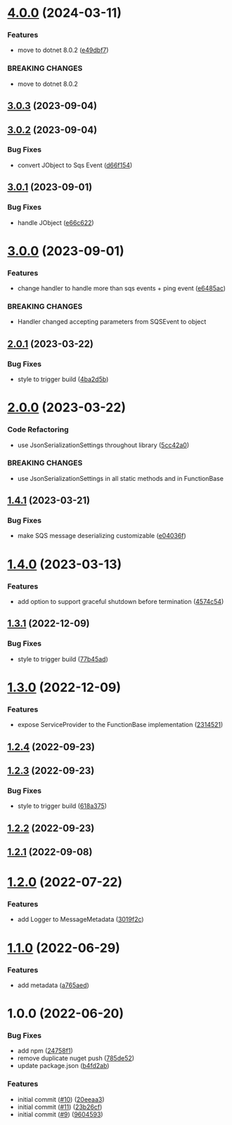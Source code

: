 # [4.0.0](https://github.com/informatievlaanderen/basisregisters-aws-lambda/compare/v3.0.3...v4.0.0) (2024-03-11)


### Features

* move to dotnet 8.0.2 ([e49dbf7](https://github.com/informatievlaanderen/basisregisters-aws-lambda/commit/e49dbf7050bce7d516138ac03819a8afeec02fe1))


### BREAKING CHANGES

* move to dotnet 8.0.2

## [3.0.3](https://github.com/informatievlaanderen/basisregisters-aws-lambda/compare/v3.0.2...v3.0.3) (2023-09-04)

## [3.0.2](https://github.com/informatievlaanderen/basisregisters-aws-lambda/compare/v3.0.1...v3.0.2) (2023-09-04)


### Bug Fixes

* convert JObject to Sqs Event ([d66f154](https://github.com/informatievlaanderen/basisregisters-aws-lambda/commit/d66f154dd01ea2cd2df92fc6a3026a9cf86b4bd8))

## [3.0.1](https://github.com/informatievlaanderen/basisregisters-aws-lambda/compare/v3.0.0...v3.0.1) (2023-09-01)


### Bug Fixes

* handle JObject ([e66c622](https://github.com/informatievlaanderen/basisregisters-aws-lambda/commit/e66c6224007aad79941a1bdd57c55f8c0a4a9eac))

# [3.0.0](https://github.com/informatievlaanderen/basisregisters-aws-lambda/compare/v2.0.1...v3.0.0) (2023-09-01)


### Features

* change handler to handle more than sqs events + ping event ([e6485ac](https://github.com/informatievlaanderen/basisregisters-aws-lambda/commit/e6485acb51268d03f32325d9c389220a24c0d764))


### BREAKING CHANGES

* Handler changed accepting parameters from SQSEvent to object

## [2.0.1](https://github.com/informatievlaanderen/basisregisters-aws-lambda/compare/v2.0.0...v2.0.1) (2023-03-22)


### Bug Fixes

* style to trigger build ([4ba2d5b](https://github.com/informatievlaanderen/basisregisters-aws-lambda/commit/4ba2d5b7e051695ec2a9996b228a5340034c16ac))

# [2.0.0](https://github.com/informatievlaanderen/basisregisters-aws-lambda/compare/v1.4.1...v2.0.0) (2023-03-22)


### Code Refactoring

* use JsonSerializationSettings throughout library ([5cc42a0](https://github.com/informatievlaanderen/basisregisters-aws-lambda/commit/5cc42a092b182366d85c864a4d85a2574e5b6713))


### BREAKING CHANGES

* use JsonSerializationSettings in all static methods and in FunctionBase

## [1.4.1](https://github.com/informatievlaanderen/basisregisters-aws-lambda/compare/v1.4.0...v1.4.1) (2023-03-21)


### Bug Fixes

* make SQS message deserializing customizable ([e04036f](https://github.com/informatievlaanderen/basisregisters-aws-lambda/commit/e04036fc3c05a725564b1b63de24b12d57328982))

# [1.4.0](https://github.com/informatievlaanderen/basisregisters-aws-lambda/compare/v1.3.1...v1.4.0) (2023-03-13)


### Features

* add option to support graceful shutdown before termination ([4574c54](https://github.com/informatievlaanderen/basisregisters-aws-lambda/commit/4574c542bfd9e690ded4ef9a19bc6230367c7c6d))

## [1.3.1](https://github.com/informatievlaanderen/basisregisters-aws-lambda/compare/v1.3.0...v1.3.1) (2022-12-09)


### Bug Fixes

* style to trigger build ([77b45ad](https://github.com/informatievlaanderen/basisregisters-aws-lambda/commit/77b45ad6c91b3e4637b653cc804ba1156b25576b))

# [1.3.0](https://github.com/informatievlaanderen/basisregisters-aws-lambda/compare/v1.2.4...v1.3.0) (2022-12-09)


### Features

* expose ServiceProvider to the FunctionBase implementation ([2314521](https://github.com/informatievlaanderen/basisregisters-aws-lambda/commit/231452120352555f44a204970c093dd5c2d144ab))

## [1.2.4](https://github.com/informatievlaanderen/basisregisters-aws-lambda/compare/v1.2.3...v1.2.4) (2022-09-23)

## [1.2.3](https://github.com/informatievlaanderen/basisregisters-aws-lambda/compare/v1.2.2...v1.2.3) (2022-09-23)


### Bug Fixes

* style to trigger build ([618a375](https://github.com/informatievlaanderen/basisregisters-aws-lambda/commit/618a375ab40e157837cff43d20b84e2bc14ff510))

## [1.2.2](https://github.com/informatievlaanderen/basisregisters-aws-lambda/compare/v1.2.1...v1.2.2) (2022-09-23)

## [1.2.1](https://github.com/informatievlaanderen/basisregisters-aws-lambda/compare/v1.2.0...v1.2.1) (2022-09-08)

# [1.2.0](https://github.com/informatievlaanderen/basisregisters-aws-lambda/compare/v1.1.0...v1.2.0) (2022-07-22)


### Features

* add Logger to MessageMetadata ([3019f2c](https://github.com/informatievlaanderen/basisregisters-aws-lambda/commit/3019f2c7e5e1accfee657e8eece0b5eb636d4a64))

# [1.1.0](https://github.com/informatievlaanderen/basisregisters-aws-lambda/compare/v1.0.0...v1.1.0) (2022-06-29)


### Features

* add metadata ([a765aed](https://github.com/informatievlaanderen/basisregisters-aws-lambda/commit/a765aed5430c1af66cc5aaf541770e4c94ecc810))

# 1.0.0 (2022-06-20)


### Bug Fixes

* add npm ([24758f1](https://github.com/informatievlaanderen/basisregisters-aws-lambda/commit/24758f1a894baf470994047fbb80fd780bb68a68))
* remove duplicate nuget push ([785de52](https://github.com/informatievlaanderen/basisregisters-aws-lambda/commit/785de523b3053ed6111c438a4323103d1b6045e0))
* update package.json ([b4fd2ab](https://github.com/informatievlaanderen/basisregisters-aws-lambda/commit/b4fd2abbd49cf37c9df2999b9a2ab0d5d7b29587))


### Features

* initial commit ([#10](https://github.com/informatievlaanderen/basisregisters-aws-lambda/issues/10)) ([20eeaa3](https://github.com/informatievlaanderen/basisregisters-aws-lambda/commit/20eeaa39cda9719b51e2acd737e4cdedc052003e))
* initial commit ([#11](https://github.com/informatievlaanderen/basisregisters-aws-lambda/issues/11)) ([23b26cf](https://github.com/informatievlaanderen/basisregisters-aws-lambda/commit/23b26cfe53ec1e872a25cb7f75e4dbd185b02fc8))
* initial commit ([#9](https://github.com/informatievlaanderen/basisregisters-aws-lambda/issues/9)) ([9604593](https://github.com/informatievlaanderen/basisregisters-aws-lambda/commit/96045931b5e02a595d748f392247c3e87da9d206))
